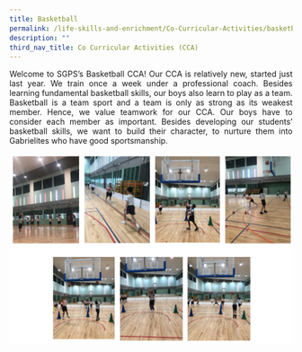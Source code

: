 ```yaml
---
title: Basketball
permalink: /life-skills-and-enrichment/Co-Curricular-Activities/basketball/
description: ""
third_nav_title: Co Curricular Activities (CCA)
---
```

<p align="justify">
Welcome to SGPS’s Basketball CCA! Our CCA is relatively new, started just last year. We train once a week under a professional coach. Besides learning fundamental basketball skills, our boys also learn to play as a team. Basketball is a team sport and a team is only as strong as its weakest member. Hence, we value teamwork for our CCA. Our boys have to consider each member as important. Besides developing our students’ basketball skills, we want to build their character, to nurture them into Gabrielites who have good sportsmanship.
</p>

![](/images/bball1.png)